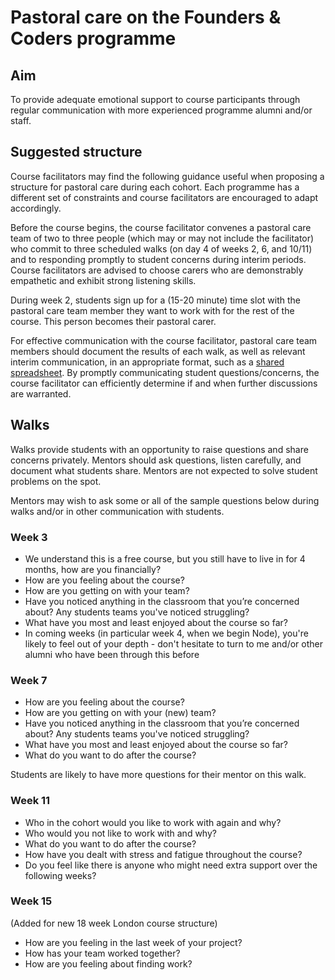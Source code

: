 # Pastoral care on the Founders & Coders programme

## Aim

To provide adequate emotional support to course participants through regular communication with more experienced programme alumni and/or staff.

## Suggested structure 

Course facilitators may find the following guidance useful when proposing a structure for pastoral care during each cohort. Each programme has a different set of constraints and course facilitators are encouraged to adapt accordingly.

Before the course begins, the course facilitator convenes a pastoral care team of two to three people (which may or may not include the facilitator) who commit to three scheduled walks (on day 4 of weeks 2, 6, and 10/11) and to responding promptly to student concerns during interim periods. Course facilitators are advised to choose carers who are demonstrably empathetic and exhibit strong listening skills.

During week 2, students sign up for a (15-20 minute) time slot with the pastoral care team member they want to work with for the rest of the course. This person becomes their pastoral carer. 

For effective communication with the course facilitator, pastoral care team members should document the results of each walk, as well as relevant interim communication, in an appropriate format, such as a [shared spreadsheet](https://docs.google.com/spreadsheets/d/1lLM-vQGvqxTi_bG09gGZT8bQX1X0wAhLrTkjW6vHjEc/edit?usp=sharing). By promptly communicating student questions/concerns, the course facilitator can efficiently determine if and when further discussions are warranted.

## Walks

Walks provide students with an opportunity to raise questions and share concerns privately. Mentors should ask questions, listen carefully, and document what students share. Mentors are not expected to solve student problems on the spot.

Mentors may wish to ask some or all of the sample questions below during walks and/or in other communication with students. 

### Week 3

- We understand this is a free course, but you still have to live in <city> for 4 months, how are you financially? 
- How are you feeling about the course?
- How are you getting on with your team? 
- Have you noticed anything in the classroom that you’re concerned about? Any students teams you've noticed struggling?
- What have you most and least enjoyed about the course so far?
- In coming weeks (in particular week 4, when we begin Node), you're likely to feel out of your depth - don't hesitate to turn to me and/or other alumni who have been through this before

### Week 7

- How are you feeling about the course?
- How are you getting on with your (new) team? 
- Have you noticed anything in the classroom that you’re concerned about? Any students teams you've noticed struggling?
- What have you most and least enjoyed about the course so far?
- What do you want to do after the course? 

Students are likely to have more questions for their mentor on this walk.

### Week 11

- Who in the cohort would you like to work with again and why?
- Who would you not like to work with and why?
- What do you want to do after the course?
- How have you dealt with stress and fatigue throughout the course?
- Do you feel like there is anyone who might need extra support over the following weeks?

### Week 15
(Added for new 18 week London course structure)

- How are you feeling in the last week of your project?
- How has your team worked together?
- How are you feeling about finding work?
